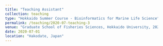 ```yaml
---
title: "Teaching Assistant"
collection: teaching
type: "Hokkaido Summer Course - Bioinformatics for Marine Life Science"
permalink: /teaching/2020-07-teaching-3
venue: "Graduate School of Fisheries Sciences, Hokkaido University, 2020-2022"
date: 2020-07-01
location: "Hakodate, Japan"
---
```

